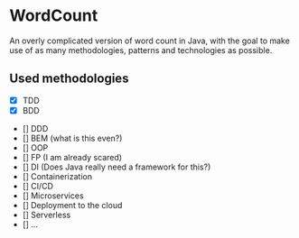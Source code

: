 # WordCount

An overly complicated version of word count in Java, with the goal to make use of as many methodologies, patterns and technologies as possible.

## Used methodologies

- [x] TDD
- [x] BDD
- [] DDD
- [] BEM (what is this even?)
- [] OOP
- [] FP (I am already scared)
- [] DI (Does Java really need a framework for this?)
- [] Containerization
- [] CI/CD
- [] Microservices
- [] Deployment to the cloud
- [] Serverless
- [] ...